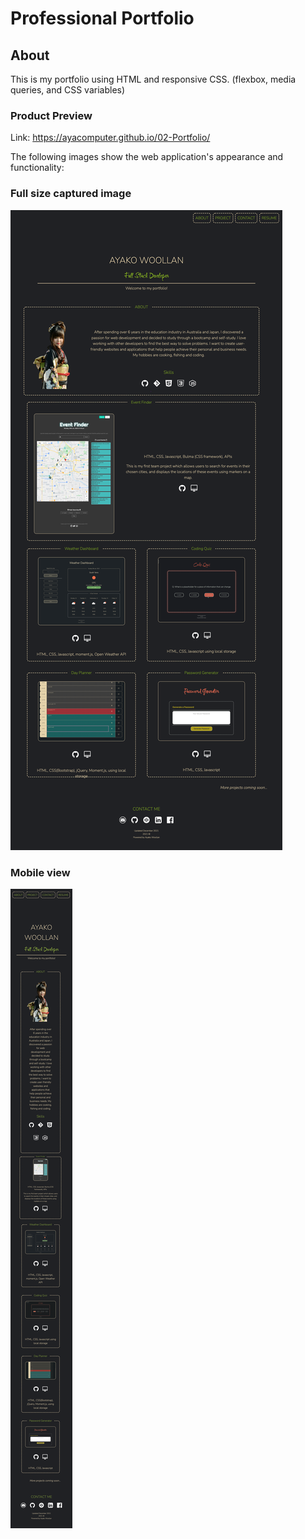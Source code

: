 # Professional Portfolio

## About 
This is my portfolio using HTML and responsive CSS.
 (flexbox, media queries, and CSS variables)


### Product Preview
Link: https://ayacomputer.github.io/02-Portfolio/



The following images show the web application's appearance and functionality:
### Full size captured image
![PC view](./assets/screen-shots/productPC.png)

### Mobile view
![mobile view](./assets/screen-shots/productMobile.png)